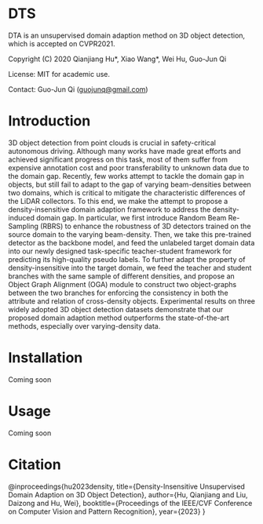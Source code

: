 # DTS
DTA is an unsupervised domain adaption method on 3D object detection, which is accepted on CVPR2021.

Copyright (C) 2020 Qianjiang Hu*, Xiao Wang*, Wei Hu, Guo-Jun Qi

License: MIT for academic use.

Contact: Guo-Jun Qi (guojunq@gmail.com)

# Introduction

3D object detection from point clouds is crucial in safety-critical autonomous driving.
Although many works have made great efforts and achieved significant progress on this task, most of them suffer from expensive annotation cost and poor transferability to unknown data due to the domain gap.
Recently, few works attempt to tackle the domain gap in objects, but still fail to adapt to the gap of varying beam-densities between two domains, which is critical to mitigate the characteristic differences of the LiDAR collectors.
To this end, we make the attempt to propose a density-insensitive domain adaption framework to address the density-induced domain gap.
In particular, we first introduce Random Beam Re-Sampling (RBRS) to enhance the robustness of 3D detectors trained on the source domain to the varying beam-density.
Then, we take this pre-trained detector as the backbone model, and feed the unlabeled target domain data into our newly designed task-specific teacher-student framework for predicting its high-quality pseudo labels.
To further adapt the property of density-insensitive into the target domain, we feed the teacher and student branches with the same sample of different densities, and propose an Object Graph Alignment (OGA) module to construct two object-graphs between the two branches for enforcing the consistency in both the attribute and relation of cross-density objects.
Experimental results on three widely adopted 3D object detection datasets demonstrate that our proposed domain adaption method outperforms the state-of-the-art methods, especially over varying-density data.

# Installation
Coming soon

# Usage
Coming soon

# Citation
@inproceedings{hu2023density,
  title={Density-Insensitive Unsupervised Domain Adaption on 3D Object Detection},
  author={Hu, Qianjiang and Liu, Daizong and Hu, Wei},
  booktitle={Proceedings of the IEEE/CVF Conference on Computer Vision and Pattern Recognition},
  year={2023}
}

